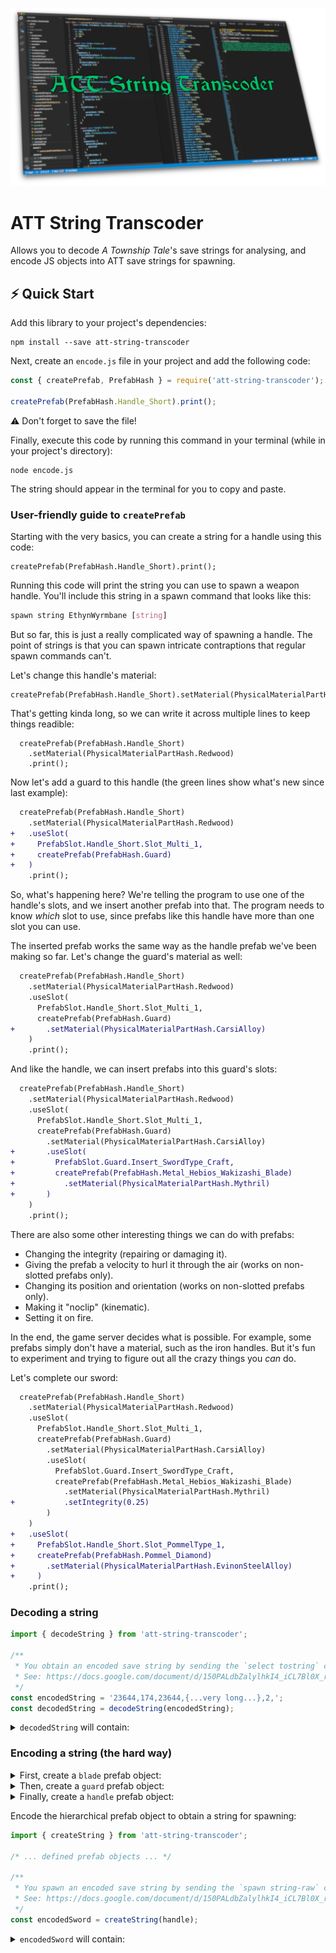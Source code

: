 ![ATT String Transcoder](./att-st.png)

# ATT String Transcoder

Allows you to decode _A Township Tale_'s save strings for analysing, and encode JS objects into ATT save strings for spawning.

## ⚡️ Quick Start

Add this library to your project's dependencies:

```shell
npm install --save att-string-transcoder
```

Next, create an `encode.js` file in your project and add the following code:

```js
const { createPrefab, PrefabHash } = require('att-string-transcoder');

createPrefab(PrefabHash.Handle_Short).print();
```

⚠️ Don't forget to save the file!

Finally, execute this code by running this command in your terminal (while in your project's directory):

```shell
node encode.js
```

The string should appear in the terminal for you to copy and paste.

### User-friendly guide to `createPrefab`

Starting with the very basics, you can create a string for a handle using this code:

```
createPrefab(PrefabHash.Handle_Short).print();
```

Running this code will print the string you can use to spawn a weapon handle.
You'll include this string in a spawn command that looks like this:

```css
spawn string EthynWyrmbane [string]
```

But so far, this is just a really complicated way of spawning a handle. The point of strings is that you can spawn intricate contraptions that regular spawn commands can't.

Let's change this handle's material:

```
createPrefab(PrefabHash.Handle_Short).setMaterial(PhysicalMaterialPartHash.Redwood).print();
```

That's getting kinda long, so we can write it across multiple lines to keep things readible:

```
  createPrefab(PrefabHash.Handle_Short)
    .setMaterial(PhysicalMaterialPartHash.Redwood)
    .print();
```

Now let's add a guard to this handle (the green lines show what's new since last example):

```diff
  createPrefab(PrefabHash.Handle_Short)
    .setMaterial(PhysicalMaterialPartHash.Redwood)
+   .useSlot(
+     PrefabSlot.Handle_Short.Slot_Multi_1,
+     createPrefab(PrefabHash.Guard)
+   )
    .print();
```

So, what's happening here? We're telling the program to use one of the handle's slots, and we insert another prefab into that. The program needs to know _which_ slot to use, since prefabs like this handle have more than one slot you can use.

The inserted prefab works the same way as the handle prefab we've been making so far. Let's change the guard's material as well:

```diff
  createPrefab(PrefabHash.Handle_Short)
    .setMaterial(PhysicalMaterialPartHash.Redwood)
    .useSlot(
      PrefabSlot.Handle_Short.Slot_Multi_1,
      createPrefab(PrefabHash.Guard)
+       .setMaterial(PhysicalMaterialPartHash.CarsiAlloy)
    )
    .print();
```

And like the handle, we can insert prefabs into this guard's slots:

```diff
  createPrefab(PrefabHash.Handle_Short)
    .setMaterial(PhysicalMaterialPartHash.Redwood)
    .useSlot(
      PrefabSlot.Handle_Short.Slot_Multi_1,
      createPrefab(PrefabHash.Guard)
        .setMaterial(PhysicalMaterialPartHash.CarsiAlloy)
+       .useSlot(
+         PrefabSlot.Guard.Insert_SwordType_Craft,
+         createPrefab(PrefabHash.Metal_Hebios_Wakizashi_Blade)
+           .setMaterial(PhysicalMaterialPartHash.Mythril)
+       )
    )
    .print();
```

There are also some other interesting things we can do with prefabs:

- Changing the integrity (repairing or damaging it).
- Giving the prefab a velocity to hurl it through the air (works on non-slotted prefabs only).
- Changing its position and orientation (works on non-slotted prefabs only).
- Making it "noclip" (kinematic).
- Setting it on fire.

In the end, the game server decides what is possible. For example, some prefabs simply don't have a material, such as the iron handles. But it's fun to experiment and trying to figure out all the crazy things you _can_ do.

Let's complete our sword:

```diff
  createPrefab(PrefabHash.Handle_Short)
    .setMaterial(PhysicalMaterialPartHash.Redwood)
    .useSlot(
      PrefabSlot.Handle_Short.Slot_Multi_1,
      createPrefab(PrefabHash.Guard)
        .setMaterial(PhysicalMaterialPartHash.CarsiAlloy)
        .useSlot(
          PrefabSlot.Guard.Insert_SwordType_Craft,
          createPrefab(PrefabHash.Metal_Hebios_Wakizashi_Blade)
            .setMaterial(PhysicalMaterialPartHash.Mythril)
+           .setIntegrity(0.25)
        )
    )
+   .useSlot(
+     PrefabSlot.Handle_Short.Slot_PommelType_1,
+     createPrefab(PrefabHash.Pommel_Diamond)
+       .setMaterial(PhysicalMaterialPartHash.EvinonSteelAlloy)
+     )
    .print();
```

### Decoding a string

```ts
import { decodeString } from 'att-string-transcoder';

/**
 * You obtain an encoded save string by sending the `select tostring` console command.
 * See: https://docs.google.com/document/d/150PALdbZalylhkI4_iCL7Bl0X_rgvq80gJCUHik3z4I/edit?usp=sharing
 */
const encodedString = '23644,174,23644,{...very long...},2,';
const decodedString = decodeString(encodedString);
```

<details>
<summary><code>decodedString</code> will contain:</summary>

```ts
const decodedString = {
  hash: 23644,
  size: 1392,
  prefab: {
    prefabObject: {
      hash: 23644,
      position: {
        x: -699.1250610351562,
        y: 128.15176391601562,
        z: 98.96036529541016
      },
      rotation: {
        x: -0.00007028286927379668,
        y: -0.06372569501399994,
        z: -0.0011925859143957496,
        w: 0.9979667663574219
      },
      scale: 1.0000009536743164
    },
    components: {
      Unknown: [],
      NetworkRigidbody: {
        position: {
          x: -699.1250610351562,
          y: 128.15176391601562,
          z: 98.96036529541016
        },
        rotation: {
          x: -0.00007028286927379668,
          y: -0.06372569501399994,
          z: -0.0011925859143957496,
          w: 0.9979667663574219
        },
        isKinematic: false,
        isServerSleeping: true,
        velocity: {
          x: 0,
          y: 0,
          z: 0
        },
        angularVelocity: {
          x: 0,
          y: 0,
          z: 0
        }
      },
      Pickup: {
        lastInteractorPlayerId: 1965324787
      },
      LiquidContainer: {
        canAddTo: false,
        canRemoveFrom: true,
        contentLevel: 0,
        hasContent: false,
        isCustom: false,
        presetHash: 0,
        customData: null
      },
      BasicDecay: {
        isDisabled: false,
        timelineEntry: 37654637031400
      }
    },
    embeddedEntities: {
      Unknown: [
        {
          hash: 21290,
          isAlive: true,
          components: {
            Unknown: [],
            Pickup: {
              lastInteractorPlayerId: 1965324787
            }
          }
        }
      ]
    },
    childPrefabs: []
  }
};
```

</details>

### Encoding a string (the hard way)

<details>
<summary>First, create a <code>blade</code> prefab object:</summary>

```ts
import { Prefab, PrefabHash, PhysicalMaterialPartHash } from 'att-string-transcoder';

const blade: Prefab = {
  prefabObject: {
    hash: PrefabHash.Large_Longsword_Blade
  },
  components: {
    PhysicalMaterialPart: {
      materialHash: PhysicalMaterialPartHash.EvinonSteelAlloy
    },
    DurabilityModule: {
      integrity: 0.01
    }
  }
};
```

</details>

<details>
<summary>Then, create a <code>guard</code> prefab object:</summary>

```ts
import { Prefab, PrefabHash, PhysicalMaterialPartHash } from 'att-string-transcoder';

export const guard: Prefab = {
  prefabObject: {
    hash: PrefabHash.Large_Guard_Rectangle
  },
  components: {
    PhysicalMaterialPart: {
      materialHash: PhysicalMaterialPartHash.Copper
    },
    DurabilityModule: {
      integrity: 0.01
    }
  },
  childPrefabs: [
    {
      parentHash: 51896,
      prefab: blade
    }
  ]
};
```

</details>

<details>
<summary>Finally, create a <code>handle</code> prefab object:</summary>

```ts
import { Prefab, PrefabHash } from 'att-string-transcoder';

const position = {
  x: -701,
  y: 128.2,
  z: 100
};

export const handle: Prefab = {
  prefabObject: {
    hash: PrefabHash.Handle_Short,
    position
  },
  components: {
    NetworkRigidbody: {
      position
    }
  },
  childPrefabs: [
    {
      parentHash: 6136,
      prefab: guard
    }
  ]
};
```

</details>

Encode the hierarchical prefab object to obtain a string for spawning:

```ts
import { createString } from 'att-string-transcoder';

/* ... defined prefab objects ... */

/**
 * You spawn an encoded save string by sending the `spawn string-raw` console command.
 * See: https://docs.google.com/document/d/150PALdbZalylhkI4_iCL7Bl0X_rgvq80gJCUHik3z4I/edit?usp=sharing
 */
const encodedSword = createString(handle);
```

<details>
<summary><code>encodedSword</code> will contain:</summary>

```
42230,252,42230,3291430912,1124086579,1120403456,0,0,0,1065353216,1065353216,2290978823,418,3291430912,1124086579,1120403456,0,0,0,1065353216,0,0,0,0,0,0,0,0,536871679,1163,0,0,0,0,0,0,133169152,133169152,34023564,2684354564,2523,1307670851,3758096388,126122721,1073741824,0,268438699,2147487155,3221225472,0,0,0,0,0,66584576,66584576,17011782,1342177282,1968,3875060897,4026531842,63061360,2684354560,0,0,|3,2290978823,1,272188517,1,1871432223,1,
```

</details>
